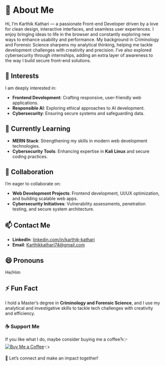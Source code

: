 # 👋 About Me  

Hi, I’m Karthik Kathari — a passionate Front-end Developer driven by a love for clean design, interactive interfaces, and seamless user experiences. I enjoy bringing ideas to life in the browser and constantly exploring new ways to enhance usability and performance. My background in Criminology and Forensic Science sharpens my analytical thinking, helping me tackle development challenges with creativity and precision. I’ve also explored cybersecurity through internships, adding an extra layer of awareness to the way I build secure front-end solutions.

## 👀 Interests  
I am deeply interested in:  
- **Frontend Development**: Crafting responsive, user-friendly web applications.  
- **Responsible AI**: Exploring ethical approaches to AI development.  
- **Cybersecurity**: Ensuring secure systems and safeguarding data.  

## 🌱 Currently Learning  
- **MERN Stack**: Strengthening my skills in modern web development technologies.  
- **Cybersecurity Tools**: Enhancing expertise in **Kali Linux** and secure coding practices.  

## 💞️ Collaboration  
I’m eager to collaborate on:  
- **Web Development Projects**: Frontend development, UI/UX optimization, and building scalable web apps.  
- **Cybersecurity Initiatives**: Vulnerability assessments, penetration testing, and secure system architecture.  

## 📫 Contact Me  
- **LinkedIn**: [linkedin.com/in/karthik-kathari](https://www.linkedin.com/in/karthik-kathari)  
- **Email**: [Karthikkathari74@gmail.com](mailto:Karthikkathari74@gmail.com)  

## 😄 Pronouns  
He/Him  

## ⚡ Fun Fact  
I hold a Master’s degree in **Criminology and Forensic Science**, and I use my analytical and investigative skills to tackle tech challenges with creativity and efficiency.  

### ☕ Support Me  
If you like what I do, maybe consider buying me a coffee?👉[![Buy Me a Coffee](https://cdn.buymeacoffee.com/buttons/v2/default-yellow.png)](https://www.buymeacoffee.com/karthikkath)👈


🤝 Let’s connect and make an impact together!  
